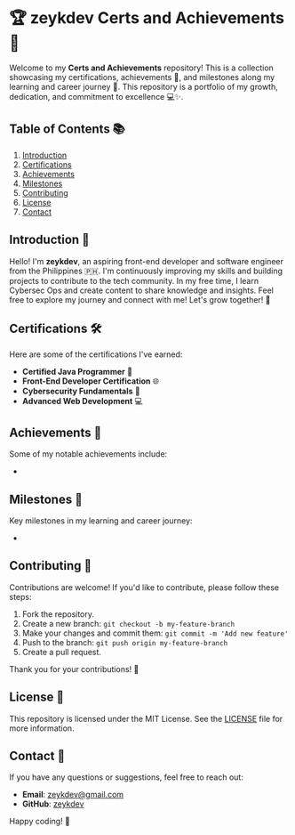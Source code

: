 # 🏆 zeykdev Certs and Achievements 📜

Welcome to my **Certs and Achievements** repository! This is a collection showcasing my certifications, achievements 🌟, and milestones along my learning and career journey 🚀. This repository is a portfolio of my growth, dedication, and commitment to excellence 💻✨.

## Table of Contents 📚

1. [Introduction](#introduction)
2. [Certifications](#certifications)
3. [Achievements](#achievements)
4. [Milestones](#milestones)
5. [Contributing](#contributing)
6. [License](#license)
7. [Contact](#contact)

## Introduction 📝

Hello! I'm **zeykdev**, an aspiring front-end developer and software engineer from the Philippines 🇵🇭. I'm continuously improving my skills and building projects to contribute to the tech community. In my free time, I learn Cybersec Ops and create content to share knowledge and insights. Feel free to explore my journey and connect with me! Let's grow together! 🌱


## Certifications 🛠️

Here are some of the certifications I've earned:

- **Certified Java Programmer** 📜
- **Front-End Developer Certification** 🌐
- **Cybersecurity Fundamentals** 🔐
- **Advanced Web Development** 💻

## Achievements 🌟

Some of my notable achievements include:

-

## Milestones 🚀

Key milestones in my learning and career journey:

-

## Contributing 🤝

Contributions are welcome! If you'd like to contribute, please follow these steps:

1. Fork the repository.
2. Create a new branch: `git checkout -b my-feature-branch`
3. Make your changes and commit them: `git commit -m 'Add new feature'`
4. Push to the branch: `git push origin my-feature-branch`
5. Create a pull request.

Thank you for your contributions! 🙌

## License 📄

This repository is licensed under the MIT License. See the [LICENSE](LICENSE) file for more information.

## Contact 📧

If you have any questions or suggestions, feel free to reach out:

- **Email**: zeykdev@gmail.com
- **GitHub**: [zeykdev](https://github.com/zeykdev)

Happy coding! 🌟
